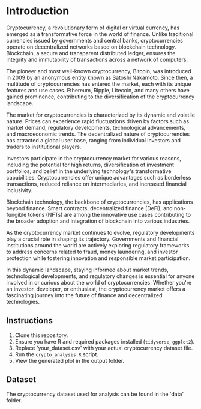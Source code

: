 # Introduction

Cryptocurrency, a revolutionary form of digital or virtual currency, has emerged as a transformative force in the world of finance. Unlike traditional currencies issued by governments and central banks, cryptocurrencies operate on decentralized networks based on blockchain technology. Blockchain, a secure and transparent distributed ledger, ensures the integrity and immutability of transactions across a network of computers.

The pioneer and most well-known cryptocurrency, Bitcoin, was introduced in 2009 by an anonymous entity known as Satoshi Nakamoto. Since then, a multitude of cryptocurrencies has entered the market, each with its unique features and use cases. Ethereum, Ripple, Litecoin, and many others have gained prominence, contributing to the diversification of the cryptocurrency landscape.

The market for cryptocurrencies is characterized by its dynamic and volatile nature. Prices can experience rapid fluctuations driven by factors such as market demand, regulatory developments, technological advancements, and macroeconomic trends. The decentralized nature of cryptocurrencies has attracted a global user base, ranging from individual investors and traders to institutional players.

Investors participate in the cryptocurrency market for various reasons, including the potential for high returns, diversification of investment portfolios, and belief in the underlying technology's transformative capabilities. Cryptocurrencies offer unique advantages such as borderless transactions, reduced reliance on intermediaries, and increased financial inclusivity.

Blockchain technology, the backbone of cryptocurrencies, has applications beyond finance. Smart contracts, decentralized finance (DeFi), and non-fungible tokens (NFTs) are among the innovative use cases contributing to the broader adoption and integration of blockchain into various industries.

As the cryptocurrency market continues to evolve, regulatory developments play a crucial role in shaping its trajectory. Governments and financial institutions around the world are actively exploring regulatory frameworks to address concerns related to fraud, money laundering, and investor protection while fostering innovation and responsible market participation.

In this dynamic landscape, staying informed about market trends, technological developments, and regulatory changes is essential for anyone involved in or curious about the world of cryptocurrencies. Whether you're an investor, developer, or enthusiast, the cryptocurrency market offers a fascinating journey into the future of finance and decentralized technologies.








## Instructions

1. Clone this repository.
2. Ensure you have R and required packages installed (`tidyverse`, `ggplot2`).
3. Replace 'your_dataset.csv' with your actual cryptocurrency dataset file.
4. Run the `crypto_analysis.R` script.
5. View the generated plot in the output folder.

## Dataset

The cryptocurrency dataset used for analysis can be found in the 'data' folder.

